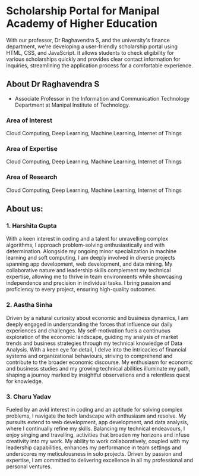 # Scholarship Portal for Manipal Academy of Higher Education

With our professor, Dr Raghavendra S, and the university's finance‬ department, we're developing a user-friendly scholarship portal using‬ HTML, CSS, and JavaScript. It allows students to check eligibility for‬ various scholarships quickly and provides clear contact information for‬ inquiries, streamlining the application process for a comfortable‬ experience.

## About Dr Raghavendra S
- Associate Professor in the Information and Communication Technology Department at Manipal Institute of Technology.

### Area of Interest
Cloud Computing, Deep Learning, Machine Learning, Internet of Things
### Area of Expertise
Cloud Computing, Deep Learning, Machine Learning, Internet of Things
### Area of Research
Cloud Computing, Deep Learning, Machine Learning, Internet of Things

## About us:
### 1. Harshita Gupta
With a keen interest in coding and a talent for unravelling complex algorithms, I approach problem-solving enthusiastically and with determination. Alongside my ongoing minor specialization in machine learning and soft computing, I am deeply involved in diverse projects spanning app development, web development, and data mining. My collaborative nature and leadership skills complement my technical expertise, allowing me to thrive in team environments while showcasing independence and precision in individual tasks. I bring passion and proficiency to every project, ensuring high-quality outcomes.

### 2. Aastha Sinha
Driven by a natural curiosity about economic and business dynamics, I am deeply engaged in understanding the forces that influence our daily experiences and challenges. My self-motivation fuels a continuous exploration of the economic landscape, guiding my analysis of market trends and business strategies through my technical knowledge of Data Analysis. With a keen eye for detail, I delve into the intricacies of financial systems and organizational behaviours, striving to comprehend and contribute to the broader economic discourse. My enthusiasm for economic and business studies and my growing technical abilities illuminate my path, shaping a journey marked by insightful observations and a relentless quest for knowledge.

### 3. Charu Yadav
Fueled by an avid interest in coding and an aptitude for solving complex problems, I navigate the tech landscape with enthusiasm and resolve. My pursuits extend to web development, app development, and data analysis, where I continually refine my skills. Balancing my technical endeavours, I enjoy singing and travelling, activities that broaden my horizons and infuse creativity into my work. My ability to work collaboratively, coupled with my leadership capabilities, enhances my performance in team settings and underscores my meticulousness in solo projects. Driven by passion and expertise, I am committed to delivering excellence in all my professional and personal ventures.
